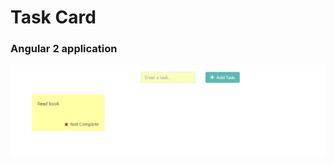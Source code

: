 # Task Card
### Angular 2 application
![Demo image](https://raw.githubusercontent.com/vgorbic1/task-card-app/master/demo.jpg)